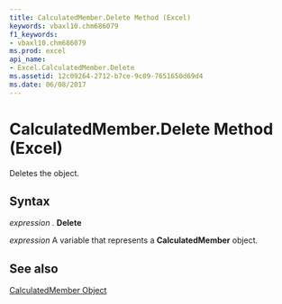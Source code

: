 ```yaml
---
title: CalculatedMember.Delete Method (Excel)
keywords: vbaxl10.chm686079
f1_keywords:
- vbaxl10.chm686079
ms.prod: excel
api_name:
- Excel.CalculatedMember.Delete
ms.assetid: 12c09264-2712-b7ce-9c09-7651650d69d4
ms.date: 06/08/2017
---
```



# CalculatedMember.Delete Method (Excel)

Deletes the object.


## Syntax

 _expression_ . **Delete**

 _expression_ A variable that represents a **CalculatedMember** object.


## See also


[CalculatedMember Object](Excel.CalculatedMember.md)

